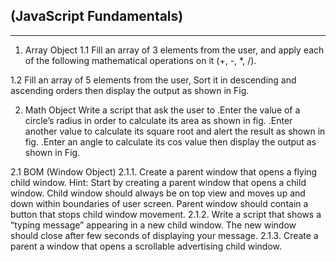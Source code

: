 ## (JavaScript Fundamentals)
---
1. Array Object 1.1 Fill an array of 3 elements from the user, and apply each of the following mathematical 
operations on it (+, -, *, /).

1.2 Fill an array of 5 elements from the user, Sort it in descending and ascending orders then display the output as shown in Fig.

2. Math Object Write a script that ask the user to
.Enter the value of a circle’s radius in order to calculate its area as shown in fig.
.Enter another value to calculate its square root and alert the result as shown in fig.
.Enter an angle to calculate its cos value then display the output as shown in Fig.

2.1 BOM (Window Object)
2.1.1. Create a parent window that opens a flying child window. Hint: Start by creating a parent window that opens a child window. Child window should always be on top view and moves up and down within boundaries of user screen. Parent window should contain a button that stops child window movement.
2.1.2. Write a script that shows a “typing message” appearing in a new child window. The new window should close after few seconds of displaying your message.
2.1.3. Create a parent a window that opens a scrollable advertising child window.
